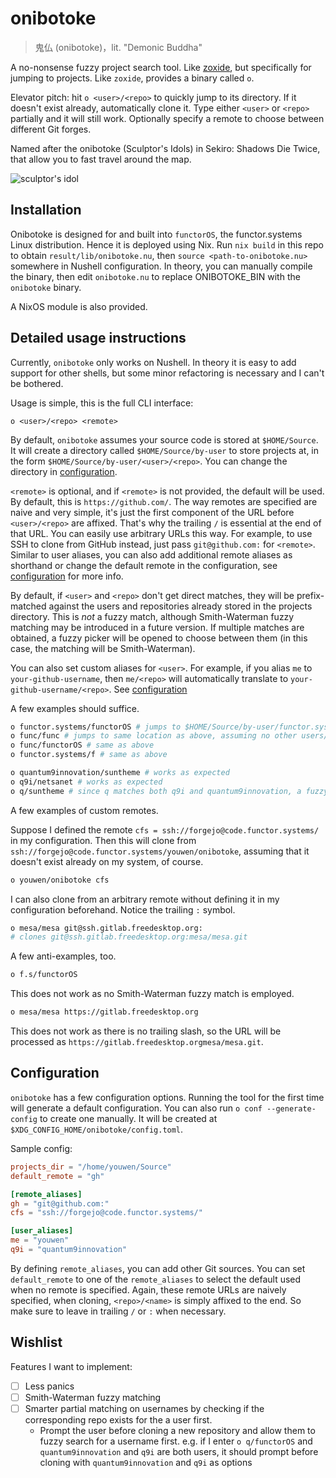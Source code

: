 # onibotoke

> 鬼仏 (onibotoke)，lit. "Demonic Buddha"

A no-nonsense fuzzy project search tool. Like
[zoxide](https://github.com/ajeetdsouza/zoxide), but specifically for jumping
to projects. Like `zoxide`, provides a binary called `o`.

Elevator pitch: hit `o <user>/<repo>` to quickly jump to its directory. If it
doesn't exist already, automatically clone it. Type either `<user>` or `<repo>`
partially and it will still work. Optionally specify a remote to choose between
different Git forges.

Named after the onibotoke (Sculptor's Idols) in Sekiro: Shadows Die Twice, that
allow you to fast travel around the map.

![sculptor's idol](https://static.wikia.nocookie.net/shadowsdietwice/images/e/e9/Sculptors_Idol.jpg/revision/latest?cb=20190323220314)

## Installation

Onibotoke is designed for and built into `functorOS`, the functor.systems Linux
distribution. Hence it is deployed using Nix. Run `nix build` in this repo to
obtain `result/lib/onibotoke.nu`, then `source <path-to-onibotoke.nu>`
somewhere in Nushell configuration. In theory, you can manually compile the
binary, then edit `onibotoke.nu` to replace ONIBOTOKE_BIN with the `onibotoke`
binary.

A NixOS module is also provided.

## Detailed usage instructions

Currently, `onibotoke` only works on Nushell. In theory it is easy to add
support for other shells, but some minor refactoring is necessary and I can't
be bothered.

Usage is simple, this is the full CLI interface:
```
o <user>/<repo> <remote>
```

By default, `onibotoke` assumes your source code is stored at `$HOME/Source`.
It will create a directory called `$HOME/Source/by-user` to store projects at,
in the form `$HOME/Source/by-user/<user>/<repo>`. You can change the directory
in [configuration](#configuration).

`<remote>` is optional, and if `<remote>` is not provided, the default will be
used. By default, this is `https://github.com/`. The way remotes are specified
are naive and very simple, it's just the first component of the URL before
`<user>/<repo>` are affixed. That's why the trailing `/` is essential at the
end of that URL. You can easily use arbitrary URLs this way. For example, to
use SSH to clone from GitHub instead, just pass `git@github.com:` for
`<remote>`. Similar to user aliases, you can also add additional remote aliases
as shorthand or change the default remote in the configuration, see
[configuration](#configuration) for more info.

By default, if `<user>` and `<repo>` don't get direct matches, they will be
prefix-matched against the users and repositories already stored in the
projects directory. This is _not_ a fuzzy match, although Smith-Waterman fuzzy
matching may be introduced in a future version. If multiple matches are
obtained, a fuzzy picker will be opened to choose between them (in this case,
the matching will be Smith-Waterman).

You can also set custom aliases for `<user>`. For example, if you alias `me` to
`your-github-username`, then `me/<repo>` will automatically translate to
`your-github-username/<repo>`. See [configuration](#configuration)

A few examples should suffice.

```sh
o functor.systems/functorOS # jumps to $HOME/Source/by-user/functor.systems/functorOS
o func/func # jumps to same location as above, assuming no other users/repos match the pattern
o func/functorOS # same as above
o functor.systems/f # same as above

o quantum9innovation/suntheme # works as expected
o q9i/netsanet # works as expected
o q/suntheme # since q matches both q9i and quantum9innovation, a fuzzy-picker will be opened
```

A few examples of custom remotes.

Suppose I defined the remote `cfs = ssh://forgejo@code.functor.systems/` in my
configuration. Then this will clone from
`ssh://forgejo@code.functor.systems/youwen/onibotoke`, assuming that it doesn't
exist already on my system, of course.

```sh
o youwen/onibotoke cfs
```

I can also clone from an arbitrary remote without defining it in my
configuration beforehand. Notice the trailing `:` symbol.

```sh
o mesa/mesa git@ssh.gitlab.freedesktop.org:
# clones git@ssh.gitlab.freedesktop.org:mesa/mesa.git
```

A few anti-examples, too.

```sh
o f.s/functorOS
```

This does not work as no Smith-Waterman fuzzy match is employed.

```sh
o mesa/mesa https://gitlab.freedesktop.org
```

This does not work as there is no trailing slash, so the URL will be processed
as `https://gitlab.freedesktop.orgmesa/mesa.git`.

## Configuration

`onibotoke` has a few configuration options. Running the tool for the first
time will generate a default configuration. You can also run `o conf --generate-config` to
create one manually. It will be created at `$XDG_CONFIG_HOME/onibotoke/config.toml`.

Sample config:

```toml
projects_dir = "/home/youwen/Source"
default_remote = "gh"

[remote_aliases]
gh = "git@github.com:"
cfs = "ssh://forgejo@code.functor.systems/"

[user_aliases]
me = "youwen"
q9i = "quantum9innovation"
```

By defining `remote_aliases`, you can add other Git sources. You can set
`default_remote` to one of the `remote_aliases` to select the default used when
no remote is specified. Again, these remote URLs are naively specified, when
cloning, `<repo>/<name>` is simply affixed to the end. So make sure to leave in
trailing `/` or `:` when necessary.

## Wishlist

Features I want to implement:

- [ ] Less panics
- [ ] Smith-Waterman fuzzy matching
- [ ] Smarter partial matching on usernames by checking if the corresponding repo exists for the a user first.
    - Prompt the user before cloning a new repository and allow them to fuzzy
      search for a username first. e.g. if I enter `o q/functorOS` and
      `quantum9innovation` and `q9i` are both users, it should prompt before
      cloning with `quantum9innovation` and `q9i` as options
